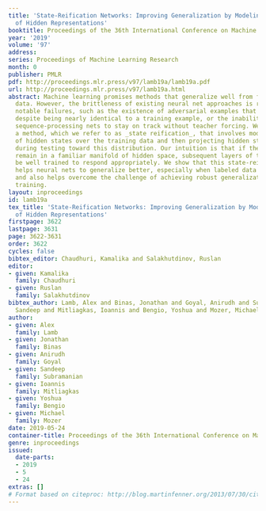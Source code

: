 ```yaml
---
title: 'State-Reification Networks: Improving Generalization by Modeling the Distribution
  of Hidden Representations'
booktitle: Proceedings of the 36th International Conference on Machine Learning
year: '2019'
volume: '97'
address: 
series: Proceedings of Machine Learning Research
month: 0
publisher: PMLR
pdf: http://proceedings.mlr.press/v97/lamb19a/lamb19a.pdf
url: http://proceedings.mlr.press/v97/lamb19a.html
abstract: Machine learning promises methods that generalize well from finite labeled
  data. However, the brittleness of existing neural net approaches is revealed by
  notable failures, such as the existence of adversarial examples that are misclassified
  despite being nearly identical to a training example, or the inability of recurrent
  sequence-processing nets to stay on track without teacher forcing. We introduce
  a method, which we refer to as _state reification_, that involves modeling the distribution
  of hidden states over the training data and then projecting hidden states observed
  during testing toward this distribution. Our intuition is that if the network can
  remain in a familiar manifold of hidden space, subsequent layers of the net should
  be well trained to respond appropriately. We show that this state-reification method
  helps neural nets to generalize better, especially when labeled data are sparse,
  and also helps overcome the challenge of achieving robust generalization with adversarial
  training.
layout: inproceedings
id: lamb19a
tex_title: 'State-Reification Networks: Improving Generalization by Modeling the Distribution
  of Hidden Representations'
firstpage: 3622
lastpage: 3631
page: 3622-3631
order: 3622
cycles: false
bibtex_editor: Chaudhuri, Kamalika and Salakhutdinov, Ruslan
editor:
- given: Kamalika
  family: Chaudhuri
- given: Ruslan
  family: Salakhutdinov
bibtex_author: Lamb, Alex and Binas, Jonathan and Goyal, Anirudh and Subramanian,
  Sandeep and Mitliagkas, Ioannis and Bengio, Yoshua and Mozer, Michael
author:
- given: Alex
  family: Lamb
- given: Jonathan
  family: Binas
- given: Anirudh
  family: Goyal
- given: Sandeep
  family: Subramanian
- given: Ioannis
  family: Mitliagkas
- given: Yoshua
  family: Bengio
- given: Michael
  family: Mozer
date: 2019-05-24
container-title: Proceedings of the 36th International Conference on Machine Learning
genre: inproceedings
issued:
  date-parts:
  - 2019
  - 5
  - 24
extras: []
# Format based on citeproc: http://blog.martinfenner.org/2013/07/30/citeproc-yaml-for-bibliographies/
---
```

